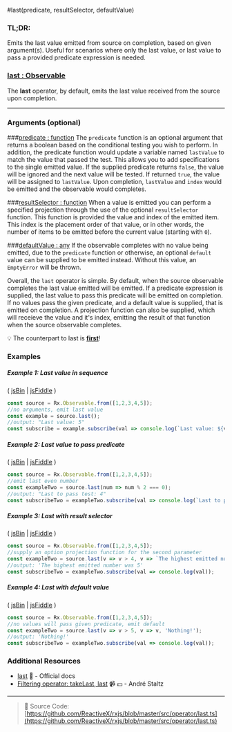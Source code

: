 #last(predicate, resultSelector, defaultValue)

### TL;DR:
Emits the last value emitted from source on completion, based on given argument(s).  Useful for scenarios where only the last value, or last value to pass a provided predicate expression is needed.

### [last : Observable](#last-value-in-sequence)
The **last** operator, by default, emits the last value received from the source upon completion.

---

### Arguments (optional)

###[predicate : function](#last-value-to-pass-predicate)
The `predicate` function is an optional argument that returns a boolean based on the conditional testing you wish to perform.  In addition, the predicate function would update a variable named `lastValue` to match the value that passed the test.  This allows you to add specifications to the single emitted value. If the supplied predicate returns `false`, the value will be ignored and the next value will be tested. If returned `true`, the value will be assigned to `lastValue`. Upon completion, `lastValue` and `index` would be emitted and the observable would completes.

###[resultSelector : function](#last-with-result-selector)
When a value is emitted you can perform a specified projection through the use of the optional `resultSelector` function.  This function is provided the value and index of the emitted item.  This index is the placement order of that value, or in other words, the number of items to be emitted before the current value (starting with `0`).

###[defaultValue : any](#last-with-default-value)
If the observable completes with no value being emitted, due to the `predicate` function or otherwise, an optional `default` value can be supplied to be emitted instead.  Without this value, an `EmptyError` will be thrown.

Overall, the `last` operator is simple. By default, when the source observable completes the last value emitted will be emitted. If a predicate expression is supplied, the last value to pass this predicate will be emitted on completion. If no values pass the given predicate, and a default value is supplied, that is emitted on completion. A projection function can also be supplied, which will receieve the value and it's index, emitting the result of that function when the source observable completes.

:bulb: The counterpart to last is [**first**](first.md)!


### Examples

##### Example 1: Last value in sequence

( [jsBin](http://jsbin.com/pevaqeloki/1/edit?js,console) | [jsFiddle](https://jsfiddle.net/btroncone/b05r434a/) )

```js
const source = Rx.Observable.from([1,2,3,4,5]);
//no arguments, emit last value
const example = source.last();
//output: "Last value: 5"
const subscribe = example.subscribe(val => console.log(`Last value: ${val}`));
```

##### Example 2: Last value to pass predicate

( [jsBin](http://jsbin.com/yagexuwari/1/edit?js,console) | [jsFiddle](https://jsfiddle.net/btroncone/pkx2btsh/) )

```js
const source = Rx.Observable.from([1,2,3,4,5]);
//emit last even number
const exampleTwo = source.last(num => num % 2 === 0);
//output: "Last to pass test: 4"
const subscribeTwo = exampleTwo.subscribe(val => console.log(`Last to pass test: ${val}`));
```

##### Example 3: Last with result selector

( [jsBin](http://jsbin.com/hobinukisu/1/edit?js,console) | [jsFiddle](https://jsfiddle.net/btroncone/76247162/) )

```js
const source = Rx.Observable.from([1,2,3,4,5]);
//supply an option projection function for the second parameter
const exampleTwo = source.last(v => v > 4, v => `The highest emitted number was ${v}`);
//output: 'The highest emitted number was 5'
const subscribeTwo = exampleTwo.subscribe(val => console.log(val));
```

##### Example 4: Last with default value

( [jsBin](http://jsbin.com/fudubebabi/1/edit?js,console) | [jsFiddle](https://jsfiddle.net/btroncone/L7fbx3vp/) )

```js
const source = Rx.Observable.from([1,2,3,4,5]);
//no values will pass given predicate, emit default
const exampleTwo = source.last(v => v > 5, v => v, 'Nothing!');
//output: 'Nothing!'
const subscribeTwo = exampleTwo.subscribe(val => console.log(val));
```


### Additional Resources
* [last](http://reactivex.io/rxjs/class/es6/Observable.js~Observable.html#instance-method-last) :newspaper: - Official docs
* [Filtering operator: takeLast, last](https://egghead.io/lessons/rxjs-filtering-operators-takelast-last?course=rxjs-beyond-the-basics-operators-in-depth) :video_camera: :dollar: - André Staltz

---
> :file_folder: Source Code:  [https://github.com/ReactiveX/rxjs/blob/master/src/operator/last.ts](https://github.com/ReactiveX/rxjs/blob/master/src/operator/last.ts)
